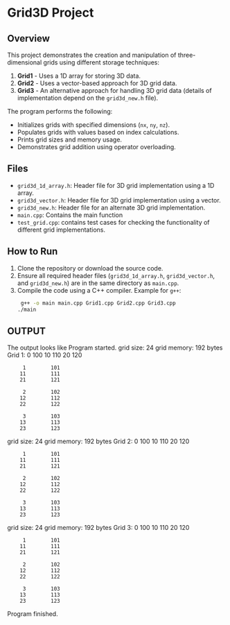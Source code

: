 # Grid3D Project

## Overview

This project demonstrates the creation and manipulation of three-dimensional grids using different storage techniques: 

1. **Grid1** - Uses a 1D array for storing 3D data.
2. **Grid2** - Uses a vector-based approach for 3D grid data.
3. **Grid3** - An alternative approach for handling 3D grid data (details of implementation depend on the `grid3d_new.h` file).

The program performs the following:
- Initializes grids with specified dimensions (`nx`, `ny`, `nz`).
- Populates grids with values based on index calculations.
- Prints grid sizes and memory usage.
- Demonstrates grid addition using operator overloading.

## Files

- `grid3d_1d_array.h`: Header file for 3D grid implementation using a 1D array.
- `grid3d_vector.h`: Header file for 3D grid implementation using a vector.
- `grid3d_new.h`: Header file for an alternate 3D grid implementation.
- `main.cpp`: Contains the main function
- `test_grid.cpp`: contains test cases for checking the functionality of different grid implementations.

## How to Run

1. Clone the repository or download the source code.
2. Ensure all required header files (`grid3d_1d_array.h`, `grid3d_vector.h`, and `grid3d_new.h`) are in the same directory as `main.cpp`.
3. Compile the code using a C++ compiler. Example for `g++`:
   ```bash
    g++ -o main main.cpp Grid1.cpp Grid2.cpp Grid3.cpp
   ./main

## OUTPUT
The output looks like 
Program started.
grid size: 24
grid memory: 192 bytes
Grid 1:          0        100 
        10        110 
        20        120

         1        101
        11        111
        21        121

         2        102
        12        112
        22        122

         3        103
        13        113
        23        123

grid size: 24
grid memory: 192 bytes
Grid 2:          0        100 
        10        110
        20        120

         1        101
        11        111
        21        121

         2        102
        12        112
        22        122

         3        103
        13        113
        23        123

grid size: 24
grid memory: 192 bytes
Grid 3:          0        100
        10        110
        20        120

         1        101
        11        111 
        21        121

         2        102
        12        112
        22        122

         3        103
        13        113
        23        123

Program finished.

